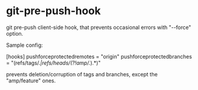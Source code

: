 git-pre-push-hook
=================

git pre-push client-side hook, that prevents occasional errors with "--force" option.

Sample config:

[hooks]
  pushforceprotectedremotes = "origin"
  pushforceprotectedbranches = "(refs/tags/.*|refs/heads/(?!amp/.*).*)"

prevents deletion/corruption of tags and branches, except the "amp/feature" ones.
